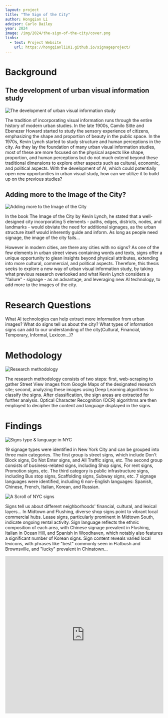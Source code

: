 ```yaml
---
layout: project
title: "The Sign of the City"
author: Hongqian Li
advisor: Carlo Bailey
year: 2024
image: /img/2024/the-sign-of-the-city/cover.png
links:
  - text: Project Website
    url: https://hongqianli101.github.io/signageproject/
---
```


# Background

## The development of urban visual information study

![The development of urban visual information study](/img/2024/the-sign-of-the-city/development.png)

The tradition of incorporating visual information runs through the entire history of modern urban studies. In the late 1900s, Camilo Sitte and Ebenezer Howard started to study the sensory experience of citizens, emphasizing the shape and proportion of beauty in the public space. In the 1970s, Kevin Lynch started to study structure and human perceptions in the city. As they lay the foundation of many urban visual information studies, most of these are more focused on the physical aspects like shape, proportion, and human perceptions but do not much extend beyond these traditional dimensions to explore other aspects such as cultural, economic, and political aspects. With the development of AI, which could potentially open new opportunities in urban visual study, how can we utilize it to build up on the previous studies?

## Adding more to the Image of the City?

![Adding more to the Image of the City](/img/2024/the-sign-of-the-city/imageofcity.gif)

In the book The Image of the City by Kevin Lynch, he stated that a well-designed city incorporating 5 elements - paths, edges, districts, nodes, and landmarks - would obviate the need for additional signages, as the urban structure itself would inherently guide and inform. As long as people need signage, the image of the city fails...

However in modern cities, are there any cities with no signs? As one of the few elements in urban street views containing words and texts, signs offer a unique opportunity to glean insights beyond physical attributes, extending into more cultural, commercial, and political aspects. Therefore, this thesis seeks to explore a new way of urban visual information study, by taking what previous research overlooked and what Kevin Lynch considers a "failure" - signage - as an advantage, and leveraging new AI technology, to add more to the images of the city.

# Research Questions

What AI technologies can help extract more information from urban images?
What do signs tell us about the city?
What types of information signs can add to our understanding of the city(Cultural, Financial, Temporary, Informal, Lexicon...)?

# Methodology

![Research methodology](/img/2024/the-sign-of-the-city/methodology.gif)

The research methodology consists of two steps: first, web-scraping to gather Street View images from Google Maps of the designated research site; second, analyzing these images using Deep Learning algorithms to classify the signs. After classification, the sign areas are extracted for further analysis. Optical Character Recognition (OCR) algorithms are then employed to decipher the content and language displayed in the signs.

# Findings

![Signs type & language in NYC](/img/2024/the-sign-of-the-city/index.png)

19 signage types were identified in New York City and can be grouped into three main categories. The first group is street signs, which include Don't Block signs, Do Not Enter signs, and All Traffic signs, etc. The second group consists of business-related signs, including Shop signs, For rent signs, Promotion signs, etc. The third category is public infrastructure signs, including Bus stop signs, Scaffolding signs, Subway signs, etc. 7 signage languages were identified, including 6 non-English languages: Spanish, Chinese, French, Italian, Korean, and Russian.

![A Scroll of NYC signs](/img/2024/the-sign-of-the-city/result-long.png)

Signs tell us about different neighborhoods' financial, cultural, and lexical layers... In Midtown and Flushing, diverse shop signs point to vibrant local commercial hubs. Lease signs, particularly prominent in Midtown South, indicate ongoing rental activity. Sign language reflects the ethnic composition of each area, with Chinese signage prevalent in Flushing, Italian in Ocean Hill, and Spanish in Woodhaven, which notably also features a significant number of Korean signs. Sign content reveals varied local lexicons, with phrases like "best" commonly seen in Flatbush and Brownsville, and "lucky" prevalent in Chinatown...

<iframe style="border: 1px solid rgba(0, 0, 0, 0.1);" width="100%" height="500" src="https://www.figma.com/embed?embed_host=share&url=https%3A%2F%2Fwww.figma.com%2Fproto%2FzL1qBQFPCK9l037VB3h42e%2FFinal-Review%3Fpage-id%3D0%253A1%26type%3Ddesign%26node-id%3D2006-40%26viewport%3D243%252C190%252C0.11%26t%3D8EePfsTsTnWo5ECh-1%26scaling%3Dscale-down%26mode%3Ddesign" allowfullscreen></iframe>
